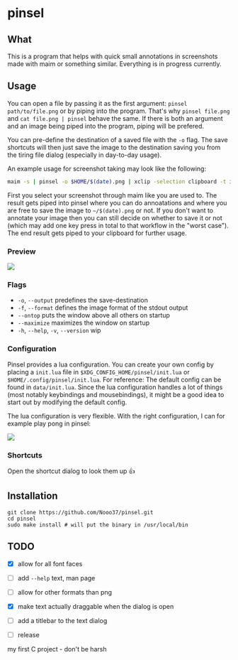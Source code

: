 # pinsel

## What

This is a program that helps with quick small annotations in screenshots made with maim or something similar. Everything is in progress currently.

## Usage

You can open a file by passing it as the first argument: `pinsel path/to/file.png` or by piping into the program. That's why `pinsel file.png` and `cat file.png | pinsel` behave the same. If there is both an argument and an image being piped into the program, piping will be prefered. 

You can pre-define the destination of a saved file with the `-o` flag. The save shortcuts will then just save the image to the destination saving you from the tiring file dialog (especially in day-to-day usage).

An example usage for screenshot taking may look like the following:

```sh
maim -s | pinsel -o $HOME/$(date).png | xclip -selection clipboard -t image/png
```

First you select your screenshot through maim like you are used to. The result gets piped into pinsel where you can do annoatations and where you are free to save the image to `~/$(date).png` or not. If you don't want to annotate your image then you can still decide on whether to save it or not (which may add one key press in total to that workflow in the "worst case"). The end result gets piped to your clipboard for further usage.

### Preview

![](https://user-images.githubusercontent.com/70270606/132033128-792f54ae-90fb-4471-98b8-5a258d56d474.gif)


### Flags

- `-o`, `--output` predefines the save-destination
- `-f`, `--format` defines the image format of the stdout output
- `--ontop` puts the window above all others on startup
- `--maximize` maximizes the window on startup
- `-h`, `--help`, `-v`, `--version` wip

### Configuration

Pinsel provides a lua configuration. You can create your own config by placing a `init.lua` file in `$XDG_CONFIG_HOME/pinsel/init.lua` or `$HOME/.config/pinsel/init.lua`. For reference: The default config can be found in `data/init.lua`. Since the lua configuration handles a lot of things (most notably keybindings and mousebindings), it might be a good idea to start out by modifying the default config.

The lua configuration is very flexible. With the right configuration, I can for example play pong in pinsel:

![](https://user-images.githubusercontent.com/70270606/132034355-63b656d1-75ff-49dc-ba12-bf8b333c5ef6.gif)


### Shortcuts

Open the shortcut dialog to look them up 👍

## Installation

```shell
git clone https://github.com/Nooo37/pinsel.git
cd pinsel
sudo make install # will put the binary in /usr/local/bin
```

## TODO
- [x] allow for all font faces
- [ ] add `--help` text, man page
- [ ] allow for other formats than png
- [x] make text actually draggable when the dialog is open
- [ ] add a titlebar to the text dialog
- [ ] release


my first C project - don't be harsh
